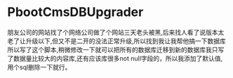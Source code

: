 # PbootCmsDBUpgrader
朋友公司的网站找了个网络公司做了个网站三天老头被黑,后来找人看了说版本太老了让升级以下,但又不是二开的没法正常升级,所以找到我让我帮他搞一下数据库所以写了这个脚本,稍微修改一下就可以把所有的数据库迁移到新的数据库我只写了数据量比较大的内容库,还有应该库很多not null字段的，所以我添加了默认值,用个sql删除一下就行。
